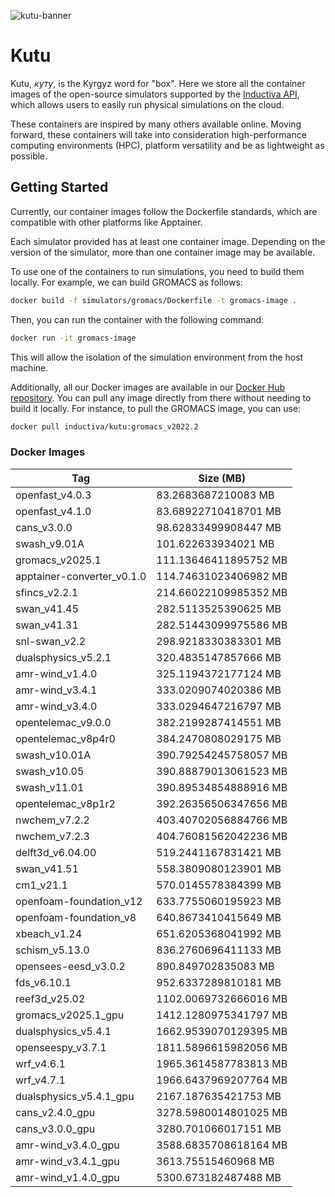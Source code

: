 
![kutu-banner](https://github.com/inductiva/kutu/assets/7538022/847e6ba9-e420-45d7-b98e-d21192fbdafe)

# Kutu

Kutu, _куту_, is the Kyrgyz word for "box". Here we store all the container
images of the open-source simulators supported by the 
[Inductiva API](https://github.com/inductiva/inductiva/tree/main),
which allows users to easily run physical simulations on the cloud.

These containers are inspired by many others available online. Moving forward, these
containers will take into consideration high-performance computing environments (HPC),
platform versatility and be as lightweight as possible.

## Getting Started

Currently, our container images follow the Dockerfile standards, which are compatible
with other platforms like Apptainer.

Each simulator provided has at least one container image. Depending on the version
of the simulator, more than one container image may be available.

To use one of the containers to run simulations, you need to build them locally.
For example, we can build GROMACS as follows:

```bash
docker build -f simulators/gromacs/Dockerfile -t gromacs-image .
```

Then, you can run the container with the following command:

```bash
docker run -it gromacs-image
```

This will allow the isolation of the simulation environment from the host machine.

Additionally, all our Docker images are available in our
[Docker Hub repository](https://hub.docker.com/r/inductiva/kutu). You can pull
any image directly from there without needing to build it locally. For instance,
to pull the GROMACS image, you can use:

```bash
docker pull inductiva/kutu:gromacs_v2022.2
```

### Docker Images

<!-- DOCKER-TAGS-TABLE -->
| Tag | Size (MB) |
|---|---|
| openfast_v4.0.3 | 83.2683687210083 MB |
| openfast_v4.1.0 | 83.68922710418701 MB |
| cans_v3.0.0 | 98.62833499908447 MB |
| swash_v9.01A | 101.622633934021 MB |
| gromacs_v2025.1 | 111.13646411895752 MB |
| apptainer-converter_v0.1.0 | 114.74631023406982 MB |
| sfincs_v2.2.1 | 214.66022109985352 MB |
| swan_v41.45 | 282.5113525390625 MB |
| swan_v41.31 | 282.51443099975586 MB |
| snl-swan_v2.2 | 298.9218330383301 MB |
| dualsphysics_v5.2.1 | 320.4835147857666 MB |
| amr-wind_v1.4.0 | 325.1194372177124 MB |
| amr-wind_v3.4.1 | 333.0209074020386 MB |
| amr-wind_v3.4.0 | 333.0294647216797 MB |
| opentelemac_v9.0.0 | 382.2199287414551 MB |
| opentelemac_v8p4r0 | 384.2470808029175 MB |
| swash_v10.01A | 390.79254245758057 MB |
| swash_v10.05 | 390.88879013061523 MB |
| swash_v11.01 | 390.89534854888916 MB |
| opentelemac_v8p1r2 | 392.26356506347656 MB |
| nwchem_v7.2.2 | 403.40702056884766 MB |
| nwchem_v7.2.3 | 404.76081562042236 MB |
| delft3d_v6.04.00 | 519.2441167831421 MB |
| swan_v41.51 | 558.3809080123901 MB |
| cm1_v21.1 | 570.0145578384399 MB |
| openfoam-foundation_v12 | 633.7755060195923 MB |
| openfoam-foundation_v8 | 640.8673410415649 MB |
| xbeach_v1.24 | 651.6205368041992 MB |
| schism_v5.13.0 | 836.2760696411133 MB |
| opensees-eesd_v3.0.2 | 890.849702835083 MB |
| fds_v6.10.1 | 952.6337289810181 MB |
| reef3d_v25.02 | 1102.0069732666016 MB |
| gromacs_v2025.1_gpu | 1412.1280975341797 MB |
| dualsphysics_v5.4.1 | 1662.9539070129395 MB |
| openseespy_v3.7.1 | 1811.5896615982056 MB |
| wrf_v4.6.1 | 1965.3614587783813 MB |
| wrf_v4.7.1 | 1966.6437969207764 MB |
| dualsphysics_v5.4.1_gpu | 2167.187635421753 MB |
| cans_v2.4.0_gpu | 3278.5980014801025 MB |
| cans_v3.0.0_gpu | 3280.701066017151 MB |
| amr-wind_v3.4.0_gpu | 3588.6835708618164 MB |
| amr-wind_v3.4.1_gpu | 3613.75515460968 MB |
| amr-wind_v1.4.0_gpu | 5300.673182487488 MB |
<!-- END-DOCKER-TAGS-TABLE -->
